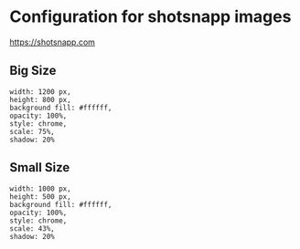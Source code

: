 # Configuration for shotsnapp images

https://shotsnapp.com

## Big Size

```
width: 1200 px,
height: 800 px,
background fill: #ffffff,
opacity: 100%,
style: chrome,
scale: 75%,
shadow: 20%
```

## Small Size

```
width: 1000 px,
height: 500 px,
background fill: #ffffff,
opacity: 100%,
style: chrome,
scale: 43%,
shadow: 20%
```
